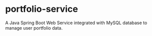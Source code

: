 # portfolio-service
A Java Spring Boot Web Service integrated with MySQL database to manage user portfolio data.
